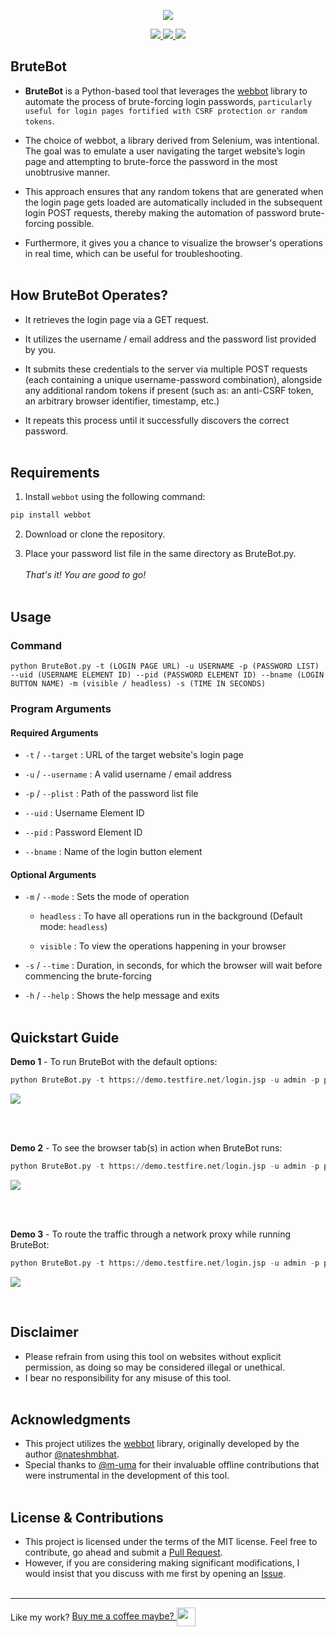 <p align="center">
<img src = "https://user-images.githubusercontent.com/51265978/89702444-f8a5f380-d95e-11ea-8210-79411e9fdd20.png"></img>
</p>

<p align="center">
  <a href="https://www.python.org/downloads/">
    <img src="https://img.shields.io/badge/language-python%203.x-blue">
  </a>
  <a href="https://webbot.readthedocs.io/">
    <img src="https://img.shields.io/badge/library-webbot-orange">
  </a>
  <a href="https://github.com/Navinscribed">
    <img src="https://img.shields.io/badge/author-Navinscribed-brightgreen">
 </a>
</p>

## BruteBot
- **BruteBot** is a Python-based tool that leverages the [webbot](https://webbot.readthedocs.io/) library to automate the process of brute-forcing login passwords, `particularly useful for login pages fortified with CSRF protection or random tokens`.

- The choice of webbot, a library derived from Selenium, was intentional. The goal was to emulate a user navigating the target website’s login page and attempting to brute-force the password in the most unobtrusive manner.

- This approach ensures that any random tokens that are generated when the login page gets loaded are automatically included in the subsequent login POST requests, thereby making the automation of password brute-forcing possible.

- Furthermore, it gives you a chance to visualize the browser's operations in real time, which can be useful for troubleshooting.
<br><br>
## How BruteBot Operates?
- It retrieves the login page via a GET request.

- It utilizes the username / email address and the password list provided by you.

- It submits these credentials to the server via multiple POST requests (each containing a unique username-password combination), alongside any additional random tokens if present  (such as: an anti-CSRF token, an arbitrary browser identifier, timestamp, etc.)

- It repeats this process until it successfully discovers the correct password.
<br><br>
## Requirements

1. Install `webbot` using the following command:

```bash
pip install webbot
```

2. Download or clone the repository.

3. Place your password list file in the same directory as BruteBot.py.
<br><br>
_That's it! You are good to go!_
<br><br>
## Usage

### Command
```
python BruteBot.py -t (LOGIN PAGE URL) -u USERNAME -p (PASSWORD LIST) --uid (USERNAME ELEMENT ID) --pid (PASSWORD ELEMENT ID) --bname (LOGIN BUTTON NAME) -m (visible / headless) -s (TIME IN SECONDS)
```

### Program Arguments
#### Required Arguments
- `-t` / `--target` : URL of the target website's login page

- `-u` / `--username` : A valid username / email address

- `-p` / `--plist` : Path of the password list file

- `--uid` : Username Element ID

- `--pid` : Password Element ID

- `--bname` : Name of the login button element

#### Optional Arguments
- `-m` / `--mode` : Sets the mode of operation

  - `headless` : To have all operations run in the background (Default mode: `headless`)

  - `visible` : To view the operations happening in your browser

- `-s` / `--time` : Duration, in seconds, for which the browser will wait before commencing the brute-forcing

- `-h` / `--help` : Shows the help message and exits
<br><br>
## Quickstart Guide

**Demo 1** - To run BruteBot with the default options:

```python
python BruteBot.py -t https://demo.testfire.net/login.jsp -u admin -p passwords.txt --uid uid --pid passw --bname Login
```

<img src="https://github.com/Navinscribed/media-repo/blob/master/BruteBot/BruteBot-Demo-1.gif"></img>

<br><br>

**Demo 2** - To see the browser tab(s) in action when BruteBot runs:

```python
python BruteBot.py -t https://demo.testfire.net/login.jsp -u admin -p passwords.txt --uid uid --pid passw --bname Login -m visible
```

<img src="https://github.com/Navinscribed/media-repo/blob/master/BruteBot/BruteBot-Demo-2.gif"></img>

<br><br>

**Demo 3** - To route the traffic through a network proxy while running BruteBot:

```python
python BruteBot.py -t https://demo.testfire.net/login.jsp -u admin -p passwords.txt --uid uid --pid passw --bname Login --proxy http://localhost:8080
```

<img src="https://github.com/Navinscribed/media-repo/blob/master/BruteBot/BruteBot-Demo-3.gif"></img>

<br>

## Disclaimer
- Please refrain from using this tool on websites without explicit permission, as doing so may be considered illegal or unethical.
- I bear no responsibility for any misuse of this tool.
<br><br>
## Acknowledgments
- This project utilizes the [webbot](https://webbot.readthedocs.io/) library, originally developed by the author [@nateshmbhat](https://github.com/nateshmbhat/).
- Special thanks to [@m-uma](https://github.com/m-uma/) for their invaluable offline contributions that were instrumental in the development of this tool.
<br><br>
## License & Contributions
- This project is licensed under the terms of the MIT license. Feel free to contribute, go ahead and submit a [Pull Request](https://github.com/Navinscribed/BruteBot/pulls).
- However, if you are considering making significant modifications, I would insist that you discuss with me first by opening an [Issue](https://github.com/Navinscribed/BruteBot/issues/new).
<br><br>
---
<span style="vertical-align: middle;">Like my work?</span>
<a href="https://www.buymeacoffee.com/navin.m" style="vertical-align: middle;">
  Buy me a coffee maybe?
  <img src="https://cdn.buymeacoffee.com/buttons/bmc-new-btn-logo.svg" style="width: 30px; height: 30px; vertical-align: middle;">
</a>


